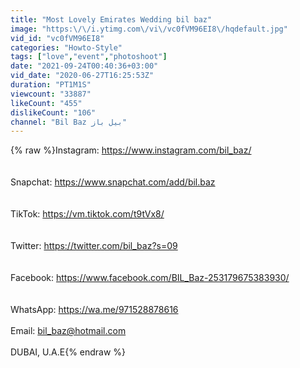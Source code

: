 ```yaml
---
title: "Most Lovely Emirates Wedding bil baz"
image: "https:\/\/i.ytimg.com\/vi\/vc0fVM96EI8\/hqdefault.jpg"
vid_id: "vc0fVM96EI8"
categories: "Howto-Style"
tags: ["love","event","photoshoot"]
date: "2021-09-24T00:40:36+03:00"
vid_date: "2020-06-27T16:25:53Z"
duration: "PT1M1S"
viewcount: "33887"
likeCount: "455"
dislikeCount: "106"
channel: "Bil Baz بيل باز"
---
```

{% raw %}Instagram: <a rel="nofollow" target="blank" href="https://www.instagram.com/bil_baz/">https://www.instagram.com/bil_baz/</a><br /><br /><br />Snapchat: <a rel="nofollow" target="blank" href="https://www.snapchat.com/add/bil.baz">https://www.snapchat.com/add/bil.baz</a><br /><br /><br />TikTok: <a rel="nofollow" target="blank" href="https://vm.tiktok.com/t9tVx8/">https://vm.tiktok.com/t9tVx8/</a><br /><br /><br />Twitter: <a rel="nofollow" target="blank" href="https://twitter.com/bil_baz?s=09">https://twitter.com/bil_baz?s=09</a><br /><br /><br />Facebook: <a rel="nofollow" target="blank" href="https://www.facebook.com/BIL_Baz-253179675383930/">https://www.facebook.com/BIL_Baz-253179675383930/</a><br /><br /><br />WhatsApp: <a rel="nofollow" target="blank" href="https://wa.me/971528878616">https://wa.me/971528878616</a> <br /><br />Email: bil_baz@hotmail.com<br /><br />DUBAI, U.A.E{% endraw %}
